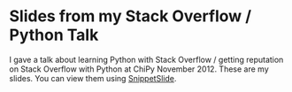 Slides from my Stack Overflow / Python Talk
================

I gave a talk about learning Python with Stack Overflow / getting reputation on Stack Overflow with Python at ChiPy November 2012.
These are my slides. You can view them using [SnippetSlide](https://github.com/agfor/snippetslide).
